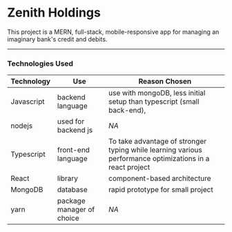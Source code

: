 # Zenith Holdings
This project is a MERN, full-stack, mobile-responsive app for managing an imaginary bank's credit and debits.

<hr>

### Technologies Used


| Technology | Use | Reason Chosen
| --- | --- | --- |
Javascript | backend language | use with mongoDB, less initial setup than typescript (small back-end), |
nodejs | used for backend js | *NA* |
Typescript| front-end language | To take advantage of stronger typing while learning various performance optimizations in a react project  |
React | library | component-based architecture |
MongoDB | database | rapid prototype for small project |
yarn | package manager of choice | *NA* |
